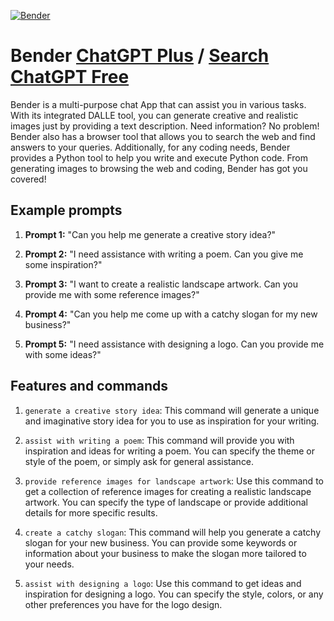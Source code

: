 
[![Bender](https://files.oaiusercontent.com/file-iU6bK0pLzWLt6jDsCEnUFhOD?se=2123-10-18T16%3A10%3A05Z&sp=r&sv=2021-08-06&sr=b&rscc=max-age%3D31536000%2C%20immutable&rscd=attachment%3B%20filename%3DScreen%2520Shot%25202023-11-11%2520at%252010.57.52%2520AM.png&sig=X2MUipNTErK3CqPGJpi9lZ5UcNx%2BSdq1Cgil0bjhZRE%3D)](https://chat.openai.com/g/g-u8GUi9cbS-bender)

# Bender [ChatGPT Plus](https://chat.openai.com/g/g-u8GUi9cbS-bender) / [Search ChatGPT Free](https://gptcall.net/index.html#/?search=Bender)

Bender is a multi-purpose chat App that can assist you in various tasks. With its integrated DALLE tool, you can generate creative and realistic images just by providing a text description. Need information? No problem! Bender also has a browser tool that allows you to search the web and find answers to your queries. Additionally, for any coding needs, Bender provides a Python tool to help you write and execute Python code. From generating images to browsing the web and coding, Bender has got you covered!

## Example prompts

1. **Prompt 1:** "Can you help me generate a creative story idea?"

2. **Prompt 2:** "I need assistance with writing a poem. Can you give me some inspiration?"

3. **Prompt 3:** "I want to create a realistic landscape artwork. Can you provide me with some reference images?"

4. **Prompt 4:** "Can you help me come up with a catchy slogan for my new business?"

5. **Prompt 5:** "I need assistance with designing a logo. Can you provide me with some ideas?"

## Features and commands

1. `generate a creative story idea`: This command will generate a unique and imaginative story idea for you to use as inspiration for your writing.

2. `assist with writing a poem`: This command will provide you with inspiration and ideas for writing a poem. You can specify the theme or style of the poem, or simply ask for general assistance.

3. `provide reference images for landscape artwork`: Use this command to get a collection of reference images for creating a realistic landscape artwork. You can specify the type of landscape or provide additional details for more specific results.

4. `create a catchy slogan`: This command will help you generate a catchy slogan for your new business. You can provide some keywords or information about your business to make the slogan more tailored to your needs.

5. `assist with designing a logo`: Use this command to get ideas and inspiration for designing a logo. You can specify the style, colors, or any other preferences you have for the logo design.


